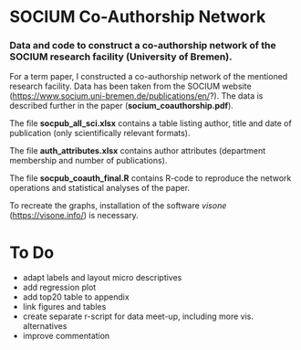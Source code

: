 # SOCIUM Co-Authorship Network
### Data and code to construct a co-authorship network of the SOCIUM research facility (University of Bremen).  

For a term paper, I constructed a co-authorship network of the mentioned research facility. Data has been taken from the SOCIUM website (https://www.socium.uni-bremen.de/publications/en/?). The data is described further in the paper (**socium_coauthorship.pdf**).  

The file **socpub_all_sci.xlsx** contains a table listing author, title and date of publication (only scientifically relevant formats).  

The file **auth_attributes.xlsx** contains author attributes (department membership and number of publications).  

The file **socpub_coauth_final.R** contains R-code to reproduce the network operations and statistical analyses of the paper.  

To recreate the graphs, installation of the software _visone_ (https://visone.info/) is necessary.  

# To Do  

- adapt labels and layout micro descriptives
- add regression plot
- add top20 table to appendix
- link figures and tables
- create separate r-script for data meet-up, including more vis. alternatives
- improve commentation
